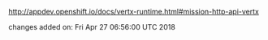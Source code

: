 http://appdev.openshift.io/docs/vertx-runtime.html#mission-http-api-vertx

 
 changes added on: Fri Apr 27 06:56:00 UTC 2018